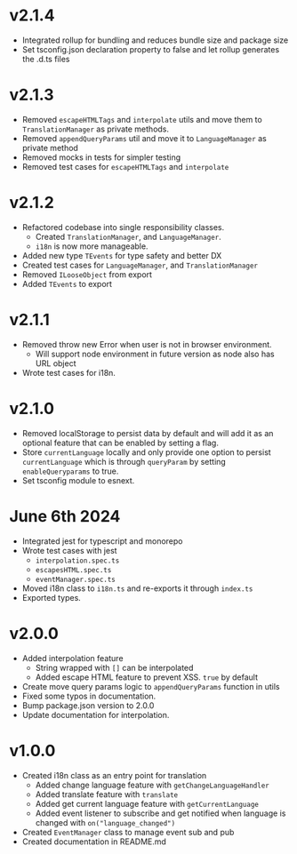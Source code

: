 # v2.1.4

- Integrated rollup for bundling and reduces bundle size and package size
- Set tsconfig.json declaration property to false and let rollup generates the .d.ts files

# v2.1.3

- Removed `escapeHTMLTags` and `interpolate` utils and move them to `TranslationManager` as private methods.
- Removed `appendQueryParams` util and move it to `LanguageManager` as private method
- Removed mocks in tests for simpler testing
- Removed test cases for `escapeHTMLTags` and `interpolate`

# v2.1.2

- Refactored codebase into single responsibility classes.
  - Created `TranslationManager`, and `LanguageManager`.
  - `i18n` is now more manageable.
- Added new type `TEvents` for type safety and better DX
- Created test cases for `LanguageManager`, and `TranslationManager`
- Removed `ILooseObject` from export
- Added `TEvents` to export

# v2.1.1

- Removed throw new Error when user is not in browser environment.
  - Will support node environment in future version as node also has URL object
- Wrote test cases for i18n.

# v2.1.0

- Removed localStorage to persist data by default and will add it as an optional feature that can be enabled by setting a flag.
- Store `currentLanguage` locally and only provide one option to persist `currentLanguage` which is through `queryParam` by setting `enableQueryparams` to true.
- Set tsconfig module to esnext.

# June 6th 2024

- Integrated jest for typescript and monorepo
- Wrote test cases with jest
  - `interpolation.spec.ts`
  - `escapesHTML.spec.ts`
  - `eventManager.spec.ts`
- Moved i18n class to `i18n.ts` and re-exports it through `index.ts`
- Exported types.

# v2.0.0

- Added interpolation feature
  - String wrapped with `[]` can be interpolated
  - Added escape HTML feature to prevent XSS. `true` by default
- Create move query params logic to `appendQueryParams` function in utils
- Fixed some typos in documentation.
- Bump package.json version to 2.0.0
- Update documentation for interpolation.

# v1.0.0

- Created i18n class as an entry point for translation
  - Added change language feature with `getChangeLanguageHandler`
  - Added translate feature with `translate`
  - Added get current language feature with `getCurrentLanguage`
  - Added event listener to subscribe and get notified when language is changed with `on("language_changed")`
- Created `EventManager` class to manage event sub and pub
- Created documentation in README.md
